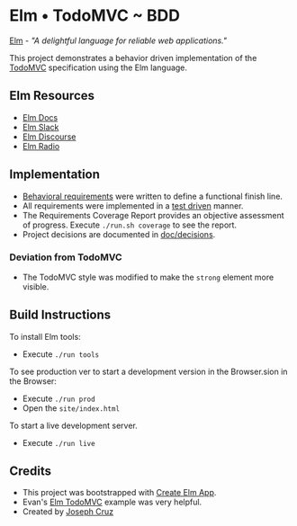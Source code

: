 # Elm • TodoMVC ~ BDD

[Elm](https://elm-lang.org/) - *"A delightful language for reliable web applications."*

This project demonstrates a behavior driven implementation of the [TodoMVC](http://todomvc.com/) specification using the Elm language.

## Elm Resources

* [Elm Docs](https://guide.elm-lang.org/)
* [Elm Slack](https://elmlang.slack.com)
* [Elm Discourse](https://discourse.elm-lang.org/)
* [Elm Radio](https://elm-radio.com/)

## Implementation

* [Behavioral requirements](doc/requirements/solution-overview.md) were written to define a functional finish line.
* All requirements were implemented in a [test driven](https://en.wikipedia.org/wiki/Test-driven_development) manner.
* The Requirements Coverage Report provides an objective assessment of progress. Execute `./run.sh coverage` to see the report.
* Project decisions are documented in [doc/decisions](doc/decisions).

### Deviation from TodoMVC
* The TodoMVC style was modified to make the `strong` element more visible.

## Build Instructions

To install Elm tools:

* Execute `./run tools`

To see production ver to start a development version in the Browser.sion in the Browser:

* Execute  `./run prod`
* Open the `site/index.html`

To start a live development server.

* Execute `./run live`


## Credits

* This project was bootstrapped with [Create Elm App](https://github.com/halfzebra/create-elm-app).
* Evan's [Elm TodoMVC](https://github.com/evancz/elm-todomvc) example was very helpful.
* Created by [Joseph Cruz](http://agilarity.com)
